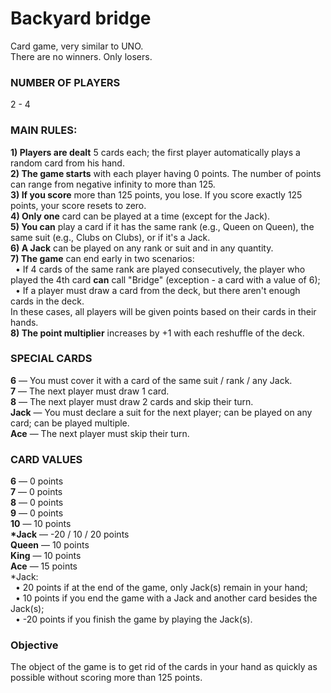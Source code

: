# Backyard bridge
Card game, very similar to UNO.  
There are no winners. Only losers.

### NUMBER OF PLAYERS
2 - 4

### MAIN RULES:
<b>1) Players are dealt</b> 5 cards each; the first player automatically plays a random card from his hand.  
<b>2) The game starts</b> with each player having 0 points. The number of points can range from negative infinity to more than 125.  
<b>3) If you score</b> more than 125 points, you lose. If you score exactly 125 points, your score resets to zero.  
<b>4) Only one</b> card can be played at a time (except for the Jack).  
<b>5) You can</b> play a card if it has the same rank (e.g., Queen on Queen), the same suit (e.g., Clubs on Clubs), or if it's a Jack.  
<b>6) A Jack</b> can be played on any rank or suit and in any quantity.  
<b>7) The game</b> can end early in two scenarios:  
  &nbsp;&nbsp;• If 4 cards of the same rank are played consecutively, the player who played the 4th card <b>can</b> call "Bridge" (exception - a card with a value of 6);  
  &nbsp;&nbsp;• If a player must draw a card from the deck, but there aren't enough cards in the deck.  
In these cases, all players will be given points based on their cards in their hands.  
<b>8) The point multiplier</b> increases by +1 with each reshuffle of the deck.  

### SPECIAL CARDS
<b>6</b> — You must cover it with a card of the same suit / rank / any Jack.  
<b>7</b> — The next player must draw 1 card.  
<b>8</b> — The next player must draw 2 cards and skip their turn.  
<b>Jack</b> — You must declare a suit for the next player; can be played on any card; can be played multiple.  
<b>Ace</b> — The next player must skip their turn.  

### CARD VALUES
<b>6</b> — 0 points  
<b>7</b> — 0 points  
<b>8</b> — 0 points  
<b>9</b> — 0 points  
<b>10</b> — 10 points  
<b>*Jack</b> — -20 / 10 / 20 points  
<b>Queen</b> — 10 points  
<b>King</b> — 10 points  
<b>Ace</b> — 15 points  
*Jack:  
  &nbsp;&nbsp;• 20 points if at the end of the game, only Jack(s) remain in your hand;  
  &nbsp;&nbsp;• 10 points if you end the game with a Jack and another card besides the Jack(s);  
  &nbsp;&nbsp;• -20 points if you finish the game by playing the Jack(s).



### Objective
The object of the game is to get rid of the cards in your hand as quickly as possible without scoring more than 125 points.
